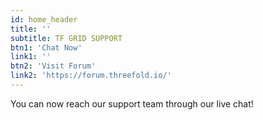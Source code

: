 ```yaml
---
id: home_header
title: ''
subtitle: TF GRID SUPPORT
btn1: 'Chat Now'
link1: ''
btn2: 'Visit Forum'
link2: 'https://forum.threefold.io/'
---
```


You can now reach our support team through our live chat!